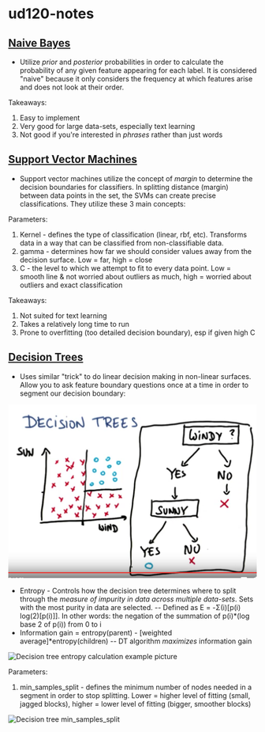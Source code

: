 ud120-notes
==============


[Naive Bayes](https://github.com/FrancescoSTL/ud120-projects/tree/master/naive_bayes)
------
- Utilize *prior* and *posterior* probabilities in order to calculate the probability of any given feature appearing for each label. It is considered "naive" because it only considers the frequency at which features arise and does not look at their order.

Takeaways:
1. Easy to implement
2. Very good for large data-sets, especially text learning
3. Not good if you're interested in *phrases* rather than just words

[Support Vector Machines](https://github.com/FrancescoSTL/ud120-projects/tree/master/svm)
------
- Support vector machines utilize the concept of *margin* to determine the decision boundaries for classifiers. In splitting distance (margin) between data points in the set, the SVMs can create precise classifications. They utilize these 3 main concepts:

Parameters:
1. Kernel - defines the type of classification (linear, rbf, etc). Transforms data in a way that can be classified from non-classifiable data.
2. gamma - determines how far we should consider values away from the decision surface. Low = far, high = close
3. C - the level to which we attempt to fit to every data point. Low = smooth line & not worried about outliers as much, high = worried about outliers and exact classification

Takeaways:
1. Not suited for text learning
2. Takes a relatively long time to run
3. Prone to overfitting (too detailed decision boundary), esp if given high C

[Decision Trees](https://github.com/FrancescoSTL/ud120-projects/tree/master/decision_tree)
------
- Uses similar "trick" to do linear decision making in non-linear surfaces. Allow you to ask feature boundary questions once at a time in order to segment our decision boundary:

![Decision tree screenshot](https://github.com/FrancescoSTL/ud120-projects/blob/master/assets/d-tree.png?raw=true)

- Entropy - Controls how the decision tree determines where to split through the *measure of impurity in data across multiple data-sets*. Sets with the most purity in data are selected.
-- Defined as E = -Σ(i)[p(i) log(2)[p(i)]]. In other words: the negation of the summation of p(i)*(log base 2 of p(i)) from 0 to i
- Information gain = entropy(parent) - [weighted average]*entropy(children)
-- DT algorithm *maximizes* information gain

![Decision tree entropy calculation example picture](https://github.com/FrancescoSTL/ud120-projects/blob/tree/master/assets/d-tree-entropy-calc.png?raw=true)

Parameters:
1. min_samples_split - defines the minimum number of nodes needed in a segment in order to stop splitting. Lower = higher level of fitting (small, jagged blocks), higher = lower level of fitting (bigger, smoother blocks)

![Decision tree min_samples_split](https://github.com/FrancescoSTL/ud120-projects/blob/tree/master/assets/d-tree-min-samples.png?raw=true)